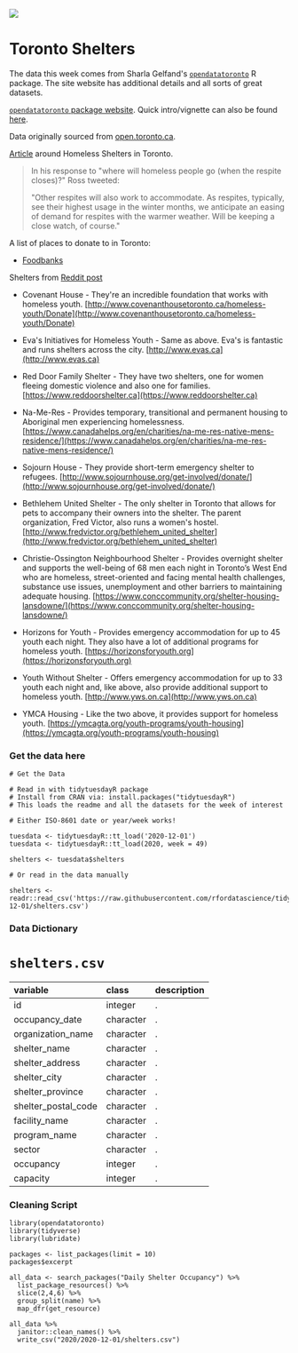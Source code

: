 ![](https://images.thestar.com/9oIR9sHln01gWNL9lck-n_vISyA=/1086x815/smart/filters:cb(2700061000)/https://www.thestar.com/content/dam/thestar/opinion/commentary/2017/05/18/homeless-shelters-belong-in-all-communities/img1960.jpg)

# Toronto Shelters

The data this week comes from Sharla Gelfand's [`opendatatoronto`](https://github.com/sharlagelfand/opendatatoronto) R package. The site website has additional details and all sorts of great datasets.

[`opendatatoronto` package website](https://sharlagelfand.github.io/opendatatoronto/). Quick intro/vignette can also be found [here](https://sharlagelfand.github.io/opendatatoronto/articles/opendatatoronto.html).

Data originally sourced from [open.toronto.ca](https://open.toronto.ca/).

[Article](https://rabble.ca/blogs/bloggers/cathy-crowes-blog/2019/03/twitter-truth-torontos-homeless-emergency) around Homeless Shelters in Toronto.  

> In his response to "where will homeless people go (when the respite closes)?" Ross tweeted:
> 
> "Other respites will also work to accommodate. As respites, typically, see their highest usage in the winter months, we anticipate an easing of demand for respites with the warmer weather. Will be keeping a close watch, of course."

A list of places to donate to in Toronto:  
- [Foodbanks](https://www.blogto.com/eat_drink/2020/04/food-banks-toronto/)  

Shelters from [Reddit post](https://www.reddit.com/r/toronto/comments/7ocm1t/list_of_homeless_shelters_that_accept_donations/)

- Covenant House - They're an incredible foundation that works with homeless youth. [http://www.covenanthousetoronto.ca/homeless-youth/Donate](http://www.covenanthousetoronto.ca/homeless-youth/Donate)  

- Eva's Initiatives for Homeless Youth - Same as above. Eva's is fantastic and runs shelters across the city. [http://www.evas.ca](http://www.evas.ca)  

- Red Door Family Shelter - They have two shelters, one for women fleeing domestic violence and also one for families. [https://www.reddoorshelter.ca](https://www.reddoorshelter.ca)  

- Na-Me-Res - Provides temporary, transitional and permanent housing to Aboriginal men experiencing homelessness. [https://www.canadahelps.org/en/charities/na-me-res-native-mens-residence/](https://www.canadahelps.org/en/charities/na-me-res-native-mens-residence/)  

- Sojourn House - They provide short-term emergency shelter to refugees. [http://www.sojournhouse.org/get-involved/donate/](http://www.sojournhouse.org/get-involved/donate/)  

- Bethlehem United Shelter - The only shelter in Toronto that allows for pets to accompany their owners into the shelter. The parent organization, Fred Victor, also runs a women's hostel. [http://www.fredvictor.org/bethlehem_united_shelter](http://www.fredvictor.org/bethlehem_united_shelter)  

- Christie-Ossington Neighbourhood Shelter - Provides overnight shelter and supports the well-being of 68 men each night in Toronto’s West End who are homeless, street-oriented and facing mental health challenges, substance use issues, unemployment and other barriers to maintaining adequate housing. [https://www.conccommunity.org/shelter-housing-lansdowne/](https://www.conccommunity.org/shelter-housing-lansdowne/)  

- Horizons for Youth - Provides emergency accommodation for up to 45 youth each night. They also have a lot of additional programs for homeless youth. [https://horizonsforyouth.org](https://horizonsforyouth.org)  

- Youth Without Shelter - Offers emergency accommodation for up to 33 youth each night and, like above, also provide additional support to homeless youth. [http://www.yws.on.ca](http://www.yws.on.ca)  

- YMCA Housing - Like the two above, it provides support for homeless youth. [https://ymcagta.org/youth-programs/youth-housing](https://ymcagta.org/youth-programs/youth-housing)  

### Get the data here

```{r}
# Get the Data

# Read in with tidytuesdayR package 
# Install from CRAN via: install.packages("tidytuesdayR")
# This loads the readme and all the datasets for the week of interest

# Either ISO-8601 date or year/week works!

tuesdata <- tidytuesdayR::tt_load('2020-12-01')
tuesdata <- tidytuesdayR::tt_load(2020, week = 49)

shelters <- tuesdata$shelters

# Or read in the data manually

shelters <- readr::read_csv('https://raw.githubusercontent.com/rfordatascience/tidytuesday/master/data/2020/2020-12-01/shelters.csv')

```
### Data Dictionary

# `shelters.csv`

|variable            |class     |description |
|:-------------------|:---------|:-----------|
|id                  |integer   |.           |
|occupancy_date      |character |.           |
|organization_name   |character |.           |
|shelter_name        |character |.           |
|shelter_address     |character |.           |
|shelter_city        |character |.           |
|shelter_province    |character |.           |
|shelter_postal_code |character |.           |
|facility_name       |character |.           |
|program_name        |character |.           |
|sector              |character |.           |
|occupancy           |integer   |.           |
|capacity            |integer   |.           |

### Cleaning Script

```{r}
library(opendatatoronto)
library(tidyverse)
library(lubridate)

packages <- list_packages(limit = 10)
packages$excerpt

all_data <- search_packages("Daily Shelter Occupancy") %>% 
  list_package_resources() %>% 
  slice(2,4,6) %>%
  group_split(name) %>% 
  map_dfr(get_resource)

all_data %>% 
  janitor::clean_names() %>% 
  write_csv("2020/2020-12-01/shelters.csv")

```